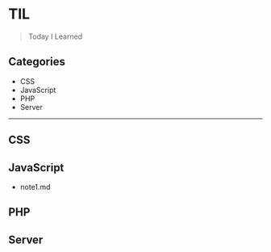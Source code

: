 # TIL
> Today I Learned
## Categories
- CSS
- JavaScript
- PHP
- Server
---
## CSS


## JavaScript
- note1.md


## PHP


## Server


